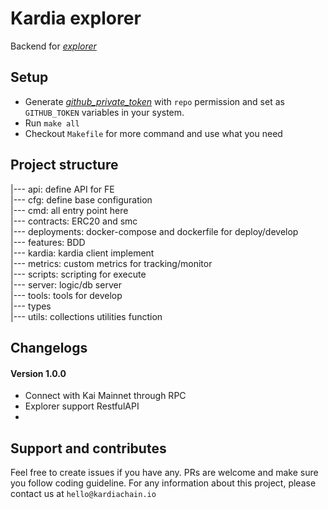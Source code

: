 # Kardia explorer 

Backend for *[explorer](https://explorer.kardiachain.io)*

## Setup

- Generate *[github_private_token](https://github.com/settings/tokens)* with `repo` permission and set as `GITHUB_TOKEN` variables in your system.
- Run `make all` 
- Checkout `Makefile` for more command and use what you need


## Project structure

|--- api: define API for FE  
|--- cfg: define base configuration  
|--- cmd: all entry point here  
|--- contracts: ERC20 and smc  
|--- deployments: docker-compose and dockerfile for deploy/develop  
|--- features: BDD  
|--- kardia: kardia client implement  
|--- metrics: custom metrics for tracking/monitor  
|--- scripts: scripting for execute  
|--- server: logic/db server  
|--- tools: tools for develop  
|--- types  
|--- utils: collections utilities function


## Changelogs
 
#### Version 1.0.0

- Connect with Kai Mainnet through RPC
- Explorer support RestfulAPI
- 


## Support and contributes 

Feel free to create issues if you have any. PRs are welcome and make sure you follow coding guideline. For any information about this project, please contact us at `hello@kardiachain.io`
